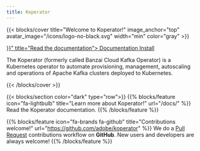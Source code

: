 ```yaml
---
title: Koperator
---
```


{{< blocks/cover title="Welcome to Koperator!" image_anchor="top" avatar_image="/icons/logo-no-black.svg" width="min" color="gray" >}}
<div class="mx-auto">
	<a class="btn btn-lg btn-primary mr-3 mb-4" href="{{< relref "/docs/" >}}" title="Read the documentation">
		Documentation <i class="fa-solid fa-circle-right ml-2"></i>
	</a>
	<a class="btn btn-lg btn-secondary mr-3 mb-4" href="/docs/install-kafka-operator/" title="Install Koperator">
		Install <i class="fa-brands fa-github ml-2 "></i>
	</a>
	<p class="lead mt-5">The Koperator (formerly called Banzai Cloud Kafka Operator) is a Kubernetes operator to automate provisioning, management, autoscaling and operations of Apache Kafka clusters deployed to Kubernetes.</p>
</div>
{{< /blocks/cover >}}

{{< blocks/section color="dark" type="row">}}
{{% blocks/feature icon="fa-lightbulb" title="Learn more about Koperator!" url="/docs/" %}}
Read the Koperator documentation.
{{% /blocks/feature %}}

{{% blocks/feature icon="fa-brands fa-github" title="Contributions welcome!" url="https://github.com/adobe/koperator" %}}
We do a [Pull Request](https://github.com/adobe/koperator/pulls) contributions workflow on **GitHub**. New users and developers are always welcome!
{{% /blocks/feature %}}

